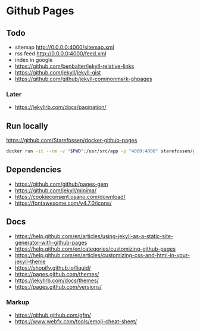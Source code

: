 # Github Pages

## Todo
- sitemap http://0.0.0.0:4000/sitemap.xml
- rss feed http://0.0.0.0:4000/feed.xml
- index in google
- https://github.com/benbalter/jekyll-relative-links
- https://github.com/jekyll/jekyll-gist
- https://github.com/github/jekyll-commonmark-ghpages

### Later
- https://jekyllrb.com/docs/pagination/

## Run locally

https://github.com/Starefossen/docker-github-pages

```bash
docker run -it --rm -v "$PWD":/usr/src/app -p "4000:4000" starefossen/github-pages jekyll serve -d /_site --watch --force_polling -H 0.0.0.0 -P 4000 --drafts
```

## Dependencies

- https://github.com/github/pages-gem
- https://github.com/jekyll/minima/
- https://cookieconsent.osano.com/download/
- https://fontawesome.com/v4.7.0/icons/

## Docs
- https://help.github.com/en/articles/using-jekyll-as-a-static-site-generator-with-github-pages
- https://help.github.com/en/categories/customizing-github-pages
- https://help.github.com/en/articles/customizing-css-and-html-in-your-jekyll-theme
- https://shopify.github.io/liquid/
- https://pages.github.com/themes/
- https://jekyllrb.com/docs/themes/
- https://pages.github.com/versions/

### Markup
- https://github.github.com/gfm/
- https://www.webfx.com/tools/emoji-cheat-sheet/
